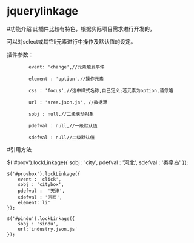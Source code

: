 # jquerylinkage

#功能介绍
此插件比较有特色，根据实际项目需求进行开发的，

可以对select或其它li元素进行中操作及默认值的设定。

插件参数：

			event: 'change',//元素触发事件
			
			element : 'option',//操作元素
			
			css : 'focus',//选中样式名称,自己定义;若元素为option,请忽略
			
			url : 'area.json.js', //数据源
			
			sobj : null,//二级联动对象
			
			pdefval : null,//一级默认值
			
			sdefval : null//二级默认值
			
#引用方法

  $('#prov').lockLinkage({
    	sobj : 'city',
    	pdefval : '河北',
    	sdefval : '秦皇岛'
    });
    
    $('#provbox').lockLinkage({
    	event : 'click',
    	sobj : 'citybox',
    	pdefval :  '天津',
    	sdefval : '河西',
    	element:'li'
    });
    
    $('#pindu').lockLinkage({
    	sobj : 'sindu',
    	url:'industry.json.js'
    });
			
